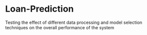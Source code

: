 # Loan-Prediction
Testing the effect of different data processing and model selection techniques on the overall performance of the system
